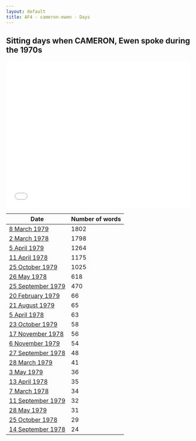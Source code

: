 ```yaml
---
layout: default
title: AF4 - cameron-ewen - Days
---
```

## Sitting days when CAMERON, Ewen spoke during the 1970s

<iframe width="100%" height="400" frameborder="0" scrolling="no" src="//plot.ly/~wragge/1141.embed"></iframe>

| Date | Number of words |
|--------------|----------------|
|[8 March 1979](https://historichansard.net/hofreps/1979/19790308_reps_31_hor113/)|1802|
|[2 March 1978](https://historichansard.net/hofreps/1978/19780302_reps_31_hor108/)|1798|
|[5 April 1979](https://historichansard.net/hofreps/1979/19790405_reps_31_hor113/)|1264|
|[11 April 1978](https://historichansard.net/hofreps/1978/19780411_reps_31_hor108/)|1175|
|[25 October 1979](https://historichansard.net/hofreps/1979/19791025_reps_31_hor116/)|1025|
|[26 May 1978](https://historichansard.net/hofreps/1978/19780526_reps_31_hor109/)|618|
|[25 September 1979](https://historichansard.net/hofreps/1979/19790925_reps_31_hor115/)|470|
|[20 February 1979](https://historichansard.net/hofreps/1979/19790220_reps_31_hor113/)|66|
|[21 August 1979](https://historichansard.net/hofreps/1979/19790821_reps_31_hor115/)|65|
|[5 April 1978](https://historichansard.net/hofreps/1978/19780405_reps_31_hor108/)|63|
|[23 October 1979](https://historichansard.net/hofreps/1979/19791023_reps_31_hor116/)|58|
|[17 November 1978](https://historichansard.net/hofreps/1978/19781117_reps_31_hor112/)|56|
|[6 November 1979](https://historichansard.net/hofreps/1979/19791106_reps_31_hor116/)|54|
|[27 September 1978](https://historichansard.net/hofreps/1978/19780927_reps_31_hor111/)|48|
|[28 March 1979](https://historichansard.net/hofreps/1979/19790328_reps_31_hor113/)|41|
|[3 May 1979](https://historichansard.net/hofreps/1979/19790503_reps_31_hor114/)|36|
|[13 April 1978](https://historichansard.net/hofreps/1978/19780413_reps_31_hor108/)|35|
|[7 March 1978](https://historichansard.net/hofreps/1978/19780307_reps_31_hor108/)|34|
|[11 September 1979](https://historichansard.net/hofreps/1979/19790911_reps_31_hor115/)|32|
|[28 May 1979](https://historichansard.net/hofreps/1979/19790528_reps_31_hor114/)|31|
|[25 October 1978](https://historichansard.net/hofreps/1978/19781025_reps_31_hor111/)|29|
|[14 September 1978](https://historichansard.net/hofreps/1978/19780914_reps_31_hor110/)|24|
